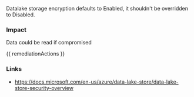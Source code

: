 
Datalake storage encryption defaults to Enabled, it shouldn't be overridden to Disabled.

### Impact
Data could be read if compromised

<!-- DO NOT CHANGE -->
{{ remediationActions }}

### Links
- https://docs.microsoft.com/en-us/azure/data-lake-store/data-lake-store-security-overview


